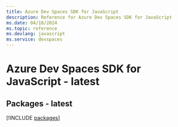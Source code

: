 ```yaml
---
title: Azure Dev Spaces SDK for JavaScript
description: Reference for Azure Dev Spaces SDK for JavaScript
ms.date: 04/18/2024
ms.topic: reference
ms.devlang: javascript
ms.service: devspaces
---
```

# Azure Dev Spaces SDK for JavaScript - latest
## Packages - latest
[!INCLUDE [packages](dev-spaces-index.md)]